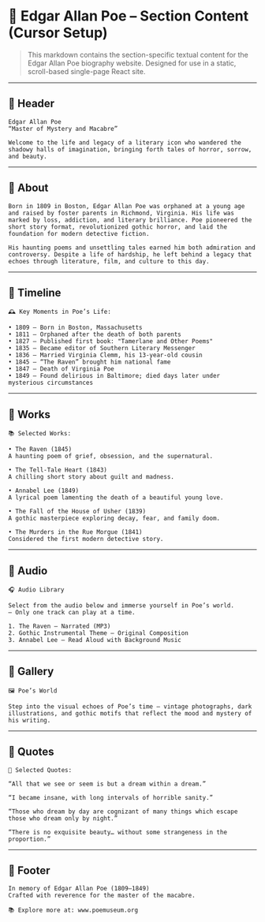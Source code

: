 # 📝 Edgar Allan Poe – Section Content (Cursor Setup)

> This markdown contains the section-specific textual content for the Edgar Allan Poe biography website. Designed for use in a static, scroll-based single-page React site.

---

## 📍 Header

```
Edgar Allan Poe  
“Master of Mystery and Macabre”

Welcome to the life and legacy of a literary icon who wandered the shadowy halls of imagination, bringing forth tales of horror, sorrow, and beauty.
```

---

## 📍 About

```
Born in 1809 in Boston, Edgar Allan Poe was orphaned at a young age and raised by foster parents in Richmond, Virginia. His life was marked by loss, addiction, and literary brilliance. Poe pioneered the short story format, revolutionized gothic horror, and laid the foundation for modern detective fiction.

His haunting poems and unsettling tales earned him both admiration and controversy. Despite a life of hardship, he left behind a legacy that echoes through literature, film, and culture to this day.
```

---

## 📍 Timeline

```
🕰️ Key Moments in Poe’s Life:

• 1809 – Born in Boston, Massachusetts  
• 1811 – Orphaned after the death of both parents  
• 1827 – Published first book: "Tamerlane and Other Poems"  
• 1835 – Became editor of Southern Literary Messenger  
• 1836 – Married Virginia Clemm, his 13-year-old cousin  
• 1845 – “The Raven” brought him national fame  
• 1847 – Death of Virginia Poe  
• 1849 – Found delirious in Baltimore; died days later under mysterious circumstances
```

---

## 📍 Works

```
📚 Selected Works:

• The Raven (1845)  
A haunting poem of grief, obsession, and the supernatural.

• The Tell-Tale Heart (1843)  
A chilling short story about guilt and madness.

• Annabel Lee (1849)  
A lyrical poem lamenting the death of a beautiful young love.

• The Fall of the House of Usher (1839)  
A gothic masterpiece exploring decay, fear, and family doom.

• The Murders in the Rue Morgue (1841)  
Considered the first modern detective story.
```

---

## 📍 Audio

```
🎧 Audio Library

Select from the audio below and immerse yourself in Poe’s world.  
— Only one track can play at a time.

1. The Raven – Narrated (MP3)  
2. Gothic Instrumental Theme – Original Composition  
3. Annabel Lee – Read Aloud with Background Music
```

---

## 📍 Gallery

```
🖼 Poe’s World

Step into the visual echoes of Poe’s time — vintage photographs, dark illustrations, and gothic motifs that reflect the mood and mystery of his writing.
```

---

## 📍 Quotes

```
💬 Selected Quotes:

“All that we see or seem is but a dream within a dream.”

“I became insane, with long intervals of horrible sanity.”

“Those who dream by day are cognizant of many things which escape those who dream only by night.”

“There is no exquisite beauty… without some strangeness in the proportion.”
```

---

## 📍 Footer

```
In memory of Edgar Allan Poe (1809–1849)  
Crafted with reverence for the master of the macabre.

📚 Explore more at: www.poemuseum.org
```
